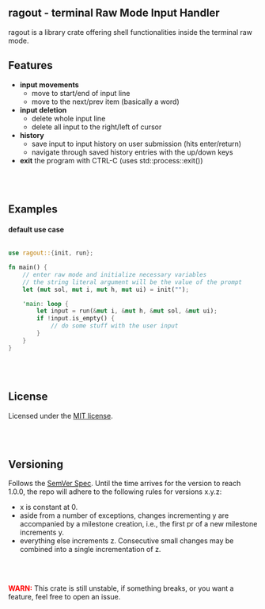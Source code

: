 ## ragout - terminal Raw Mode Input Handler

ragout is a library crate offering shell functionalities inside the terminal raw mode.

## Features
- **input movements**
    - move to start/end of input line
    - move to the next/prev item (basically a word) 
- **input deletion**
    - delete whole input line
    - delete all input to the right/left of cursor
- **history**
    - save input to input history on user submission (hits enter/return)
    - navigate through saved history entries with the up/down keys
- **exit** the program with CTRL-C (uses std::process::exit())

<br/><br/>

## Examples

#### default use case 

```rust

use ragout::{init, run};

fn main() {
    // enter raw mode and initialize necessary variables
    // the string literal argument will be the value of the prompt
    let (mut sol, mut i, mut h, mut ui) = init("");

    'main: loop {
        let input = run(&mut i, &mut h, &mut sol, &mut ui);
        if !input.is_empty() {
            // do some stuff with the user input
        }
    }
}

```

<br/><br/>

## License
Licensed under the <a href="LICENSE">MIT license</a>.

<br/><br/>

## Versioning 
Follows the [SemVer Spec](https://semver.org/).
Until the time arrives for the version to reach 1.0.0, the repo will adhere to the following rules for versions x.y.z:
- x is constant at 0.
- aside from a number of exceptions, changes incrementing y are accompanied by a milestone creation,
i.e., the first pr of a new milestone increments y.
- everything else increments z. Consecutive small changes may be combined into a single incrementation of z.

<br/><br/>

<b style="color: red">WARN:</b>
This crate is still unstable, if something breaks, or you want a feature, feel free to open an issue.

